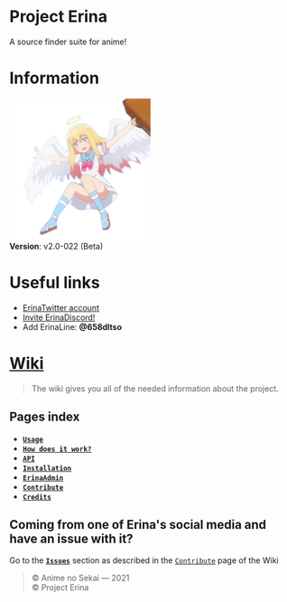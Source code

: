 # Project Erina
 A source finder suite for anime!
 
# Information
<img src="https://github.com/Animenosekai/Project_Erina/raw/master/ErinaServer/Erina/static/images/Tenshi.png" alt="Erina" width="250" height="250"></img>  
**Version**: v2.0-022 (Beta)

# Useful links
- [ErinaTwitter account](https://twitter.com/ErinaSauce)
- [Invite ErinaDiscord!](https://bit.ly/invite-erina-discord)
- Add ErinaLine: **@658dltso**

# [Wiki](https://github.com/Animenosekai/Project_Erina/wiki)
> The wiki gives you all of the needed information about the project.

## Pages index
- [**`Usage`**](https://github.com/Animenosekai/Project_Erina/wiki/Usage)
- [**`How does it work?`**](https://github.com/Animenosekai/Project_Erina/wiki/How-does-it-work%3F)
- [**`API`**](https://github.com/Animenosekai/Project_Erina/wiki/API)
- [**`Installation`**](https://github.com/Animenosekai/Project_Erina/wiki/Installation)
- [**`ErinaAdmin`**](https://github.com/Animenosekai/Project_Erina/wiki/ErinaAdmin)
- [**`Contribute`**](https://github.com/Animenosekai/Project_Erina/wiki/Contribute)
- [**`Credits`**](https://github.com/Animenosekai/Project_Erina/wiki/Credits)

## Coming from one of Erina's social media and have an issue with it?
Go to the [**`Issues`**](https://github.com/Animenosekai/Project_Erina/issues) section as described in the [
`Contribute`](https://github.com/Animenosekai/Project_Erina/wiki/Contribute) page of the Wiki

> © Anime no Sekai — 2021  
> © Project Erina
